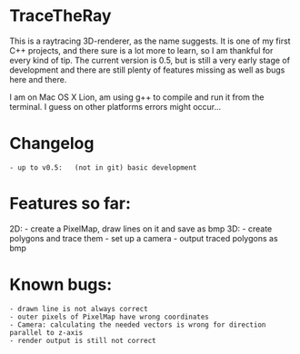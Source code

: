 TraceTheRay
===========

This is a raytracing 3D-renderer, as the name suggests. It is one of my first C++ projects, and there sure is a lot more to learn, so I am thankful for every kind of tip.
The current version is 0.5, but is still a very early stage of development and there are still plenty of features missing as well as bugs here and there.

I am on Mac OS X Lion, am using g++ to compile and run it from the terminal. I guess on other platforms errors might occur...




Changelog
=========
	- up to v0.5:	(not in git) basic development



Features so far:
================
2D:	- create a PixelMap, draw lines on it and save as bmp
3D:	- create polygons and trace them
	- set up a camera
	- output traced polygons as bmp
	


Known bugs:
===========
	- drawn line is not always correct
	- outer pixels of PixelMap have wrong coordinates
	- Camera: calculating the needed vectors is wrong for direction parallel to z-axis
	- render output is still not correct
